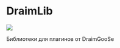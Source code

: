 # DraimLib
[![](https://jitpack.io/v/DraimDEV/DraimLib.svg)](https://jitpack.io/#DraimDEV/DraimLib)

Библиотеки для плагинов от DraimGooSe
